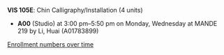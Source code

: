 **VIS 105E**: Chin Calligraphy/Installation (4 units)

- **A00** (Studio) at 3:00 pm–5:50 pm on Monday, Wednesday at MANDE 219 by Li, Huai (A01783899)

[Enrollment numbers over time](./VIS105E.tsv)

